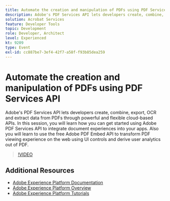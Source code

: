 ```yaml
---
title: Automate the creation and manipulation of PDFs using PDF Services API
description: Adobe's PDF Services API lets developers create, combine, export, OCR and extract data from PDFs through powerful and flexible cloud-based APIs. In this session, you will learn how you can get started using Adobe PDF Services API to integrate document experiences into your apps. Also you will learn to use the free Adobe PDF Embed API to transform PDF viewing experience on the web using UI controls and derive user analytics out of PDF.
solution: Acrobat Services
feature: Developer Tools
topic: Development
role: Developer, Architect
level: Experienced
kt: 9209
type: Event
exl-id: cc887be7-3ef4-42f7-a58f-f93b85dea259
---
```

# Automate the creation and manipulation of PDFs using PDF Services API

Adobe's PDF Services API lets developers create, combine, export, OCR and extract data from PDFs through powerful and flexible cloud-based APIs. In this session, you will learn how you can get started using Adobe PDF Services API to integrate document experiences into your apps. Also you will learn to use the free Adobe PDF Embed API to transform PDF viewing experience on the web using UI controls and derive user analytics out of PDF.

>[!VIDEO](https://video.tv.adobe.com/v/338039/?quality=12&learn=on&hidetitle=true)

## Additional Resources

- [Adobe Experience Platform Documentation](https://experienceleague.adobe.com/docs/experience-platform.html)
- [Adobe Experience Platform Overview](https://experienceleague.adobe.com/docs/experience-platform/landing/home.html)
- [Adobe Experience Platform Tutorials](https://experienceleague.adobe.com/docs/platform-learn/tutorials/overview.html?lang=en)
